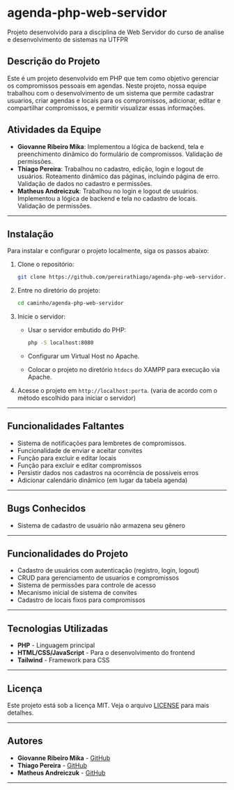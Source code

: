 # agenda-php-web-servidor
Projeto desenvolvido para a disciplina de Web Servidor do curso de analise e desenvolvimento de sistemas na UTFPR

## Descrição do Projeto

Este é um projeto desenvolvido em PHP que tem como objetivo gerenciar os compromissos pessoais em agendas. Neste projeto, nossa equipe trabalhou com o desenvolvimento de um sistema que permite cadastrar usuarios, criar agendas e locais para os compromissos, adicionar, editar e compartilhar compromissos, e permitir visualizar essas informações. 

## Atividades da Equipe

- **Giovanne Ribeiro Mika**: Implementou a lógica de backend, tela e preenchimento dinâmico do formulário de compromissos. Validação de permissões.
- **Thiago Pereira**: Trabalhou no cadastro, edição, login e logout de usuários. Roteamento dinâmico das páginas, incluindo página de erro. Validação de dados no cadastro e permissões.
- **Matheus Andreiczuk**: Trabalhou no login e logout de usuários. Implementou a lógica de backend e tela no cadastro de locais. Validação de permissões.

---

## Instalação

Para instalar e configurar o projeto localmente, siga os passos abaixo:

1. Clone o repositório:

    ```bash
    git clone https://github.com/pereirathiago/agenda-php-web-servidor.git
    ```

2. Entre no diretório do projeto:

    ```bash
    cd caminho/agenda-php-web-servidor
    ```

3. Inicie o servidor:
    - Usar o servidor embutido do PHP:

        ```bash
        php -S localhost:8080
        ```

    - Configurar um Virtual Host no Apache.

    - Colocar o projeto no diretório `htdocs` do XAMPP para execução via Apache.


4. Acesse o projeto em `http://localhost:porta`. (varia de acordo com o método escolhido para iniciar o servidor)

---

## Funcionalidades Faltantes

- Sistema de notificações para lembretes de compromissos.
- Funcionalidade de enviar e aceitar convites
- Função para excluir e editar locais
- Função para excluir e editar compromissos
- Persistir dados nos cadastros na ocorrência de possíveis erros
- Adicionar calendário dinâmico (em lugar da tabela agenda)

---

## Bugs Conhecidos

- Sistema de cadastro de usuário não armazena seu gênero

---

## Funcionalidades do Projeto

- Cadastro de usuários com autenticação (registro, login, logout)
- CRUD para gerenciamento de usuarios e compromissos
- Sistema de permissões para controle de acesso
- Mecanismo inicial de sistema de convites
- Cadastro de locais fixos para compromissos

---

## Tecnologias Utilizadas

- **PHP** - Linguagem principal
- **HTML/CSS/JavaScript** - Para o desenvolvimento do frontend
- **Tailwind** - Framework para CSS

---

## Licença

Este projeto está sob a licença MIT. Veja o arquivo [LICENSE](LICENSE) para mais detalhes.

---

## Autores

- **Giovanne Ribeiro Mika** - [GitHub](https://github.com/GiovanneMika)
- **Thiago Pereira** - [GitHub](https://github.com/pereirathiago)
- **Matheus Andreiczuk** - [GitHub](https://github.com/MatheusAndreiczuk)

---


